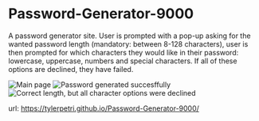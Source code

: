 # Password-Generator-9000

A password generator site.
User is prompted with a pop-up asking for the wanted password length (mandatory: between 8-128 characters), user is then prompted for which characters they
would like in their password: lowercase, uppercase, numbers and special characters. If all of these options are declined, they have failed.

![Main page](Main.PNG?raw=true)
![Password generated succesffully](Generated.PNG?raw=true)
![Correct length, but all character options were declined](AllFalse.PNG?raw=true)

url: https://tylerpetri.github.io/Password-Generator-9000/